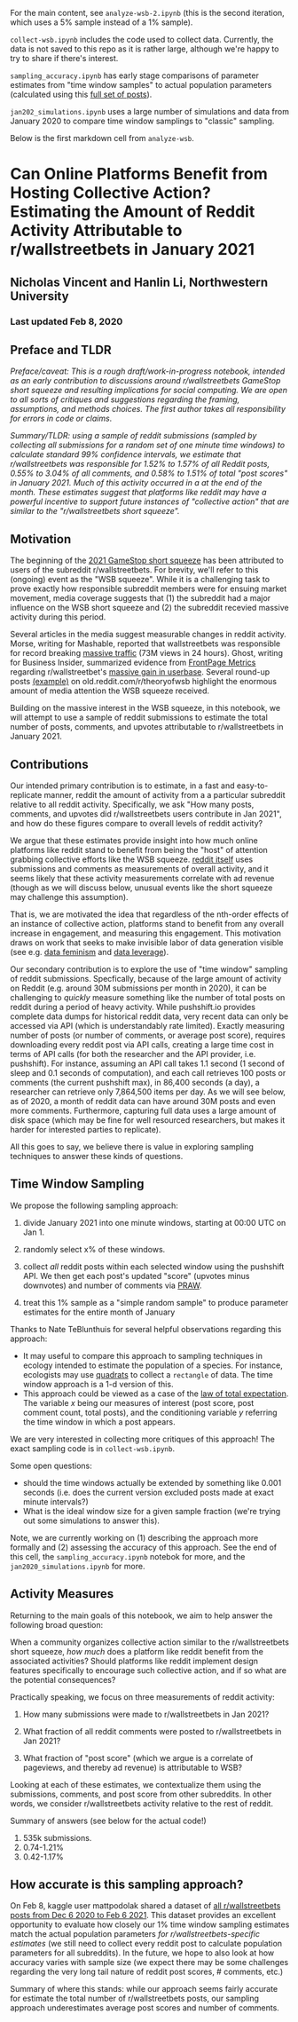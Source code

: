 For the main content, see `analyze-wsb-2.ipynb` (this is the second iteration, which uses a 5% sample instead of a 1% sample).

`collect-wsb.ipynb` includes the code used to collect data. 
Currently, the data is not saved to this repo as it is rather large, although we're happy to try to share if there's interest.

`sampling_accuracy.ipynb` has early stage comparisons of parameter estimates from "time window samples" to actual population parameters
(calculated using this [full set of posts](https://old.reddit.com/r/datasets/comments/lfbddy/all_available_posts_and_comments_from/)).

`jan202_simulations.ipynb` uses a large number of simulations and data from January 2020 to compare
time window samplings to "classic" sampling.

Below is the first markdown cell from `analyze-wsb`.

# Can Online Platforms Benefit from Hosting Collective Action? Estimating the Amount of Reddit Activity Attributable to r/wallstreetbets in January 2021
## Nicholas Vincent and Hanlin Li, Northwestern University
### Last updated Feb 8, 2020

## Preface and TLDR
*Preface/caveat: This is a rough draft/work-in-progress notebook, intended as an early
contribution to discussions around r/wallstreetbets GameStop short squeeze and resulting implications
for social computing. We are open to all sorts of critiques and suggestions
regarding the framing, assumptions, and methods choices. The first author takes
all responsibility for errors in code or claims*.

*Summary/TLDR: using a sample of reddit submissions (sampled by collecting all submissions for a
random set of one minute time windows) to calculate standard 99% confidence intervals,
we estimate that r/wallstreetbets was responsible for
1.52% to 1.57% of all Reddit posts, 0.55% to 3.04% of all comments, and 0.58% to 1.51% of
total "post scores" in January 2021.
Much of this activity occurred in a at the end of the month. 
These estimates suggest that platforms like reddit may have a
powerful incentive to support future instances of "collective action" that are similar to
the "r/wallstreetbets short squeeze".*


## Motivation
The beginning of the [2021 GameStop short squeeze](https://en.wikipedia.org/wiki/GameStop_short_squeeze)
has been attributed to users of the subreddit r/wallstreetbets. 
For brevity, we'll refer to this (ongoing) event as the "WSB squeeze".
While it is a challenging task to prove exactly how responsible subreddit members were for ensuing market movement,
media coverage suggests that (1) the subreddit had a major influence on the WSB short squeeze and
(2) the subreddit recevied massive activity during this period.

Several articles in the media suggest measurable changes in reddit activity. 
Morse, writing for Mashable, reported that wallstreetbets was responsible for
record breaking
[massive traffic](https://mashable.com/article/reddit-wallstreetbets-subreddit-record-traffic-gamestop/)
(73M views in 24 hours).
Ghost, writing for Business Insider, summarized evidence from
[FrontPage Metrics](https://frontpagemetrics.com/) regarding
r/wallstreetbet's
[massive gain in userbase](https://www.businessinsider.com/wallstreetbets-fastest-growing-subreddit-hits-58-million-users-2021-1).
Several round-up posts [(example)](https://old.reddit.com/r/theoryofwsb/comments/l8uom9/press_roundup_through_30_january_2021/)
on old.reddit.com/r/theoryofwsb highlight the enormous amount of media attention the WSB squeeze received.

Building on the massive interest in the WSB squeeze, in this notebook, we will attempt to use a sample of reddit submissions to estimate the total
number of posts, comments, and upvotes attributable to r/wallstreetbets in January 2021.


## Contributions
Our intended primary contribution is to estimate, in a fast and easy-to-replicate manner,
reddit the amount of activity from a a particular subreddit relative to all reddit activity.
Specifically, we ask "How many posts, comments, and upvotes did r/wallstreetbets users contribute in Jan 2021", and
how do these figures compare to overall levels of reddit activity?

We argue that these estimates provide insight into how much online platforms like
reddit stand to benefit from being the "host" of attention grabbing collective efforts like
the WSB squeeze.
[reddit itself](https://redditblog.com/2020/12/08/reddits-2020-year-in-review/) uses submissions and comments
as measurements of overall activity,
and it seems likely that these activity measurements correlate with ad revenue (though
as we will discuss below, unusual events like the short squeeze may challenge this assumption).

That is, we are motivated the idea that regardless of the nth-order effects of
an instance of collective action, platforms stand to benefit from any overall
increase in engagement, and measuring this engagement. This motivation
draws on work
that seeks to make invisible labor of data generation visible
(see e.g. [data feminism](https://data-feminism.mitpress.mit.edu/) and [data leverage](https://arxiv.org/abs/2012.09995)).

Our secondary contribution is to explore the use of "time window" sampling of reddit submissions.
Specfically, because of the large amount of activity on Reddit
(e.g. around 30M submissions per month in 2020),
it can be challenging to *quickly* measure something like
the number of total posts on reddit during a period of heavy activity.
While pushshift.io provides complete data dumps for historical reddit data,
very recent data can only be accessed via API (which is understandably rate limited). 
Exactly measuring number of posts (or number of comments, or average post score),
requires downloading every reddit post via API calls, creating
a large time cost in terms of API calls (for both the researcher and the API provider, i.e. pushshift).
For instance, assuming an API call takes 1.1 second (1 second of sleep and 0.1 seconds of computation),
and each call retrieves 100 posts or comments (the current pushshift max),
in 86,400 seconds (a day), a researcher can retrieve only 7,864,500 items per day.
As we will see below, as of 2020, a month
of reddit data can have around 30M posts and even more comments.
Furthermore, capturing full data uses a large amount of disk space (which may be fine for well resourced researchers, but makes it harder
for interested parties to replicate).

All this goes to say, we believe there is value in exploring sampling techniques to answer these
kinds of questions.


## Time Window Sampling
We propose the following sampling approach:

1) divide January 2021 into one minute windows, starting at 00:00 UTC on Jan 1.

2) randomly select x% of these windows.

3) collect *all* reddit posts within each selected window using the pushshift API. 
We then get each post's updated "score" (upvotes minus downvotes) and number of comments
via [PRAW](https://praw.readthedocs.io/en/latest/).

4) treat this 1% sample as a "simple random sample" to produce parameter estimates for the entire month of January

Thanks to Nate TeBlunthuis for several helpful observations regarding this approach:

* It may useful to compare this approach to sampling techniques in ecology intended to estimate the population of a species.
For instance, ecologists may use [quadrats](https://en.wikipedia.org/wiki/Quadrat) to collect a `rectangle` of data.
The time window approach is a 1-d version of this.
* This approach could be viewed as a case of the [law of total expectation](https://en.wikipedia.org/wiki/Law_of_total_expectation).
The variable $x$ being our measures of interest (post score, post comment count, total posts), and the conditioning variable $y$ referring the time window in
which a post appears.


We are very interested in collecting more critiques of this approach!
The exact sampling code is in `collect-wsb.ipynb`.

Some open questions:
* should the time windows actually be extended by something like 0.001 seconds
(i.e. does the current version excluded posts made at exact minute intervals?)
* What is the ideal window size for a given sample fraction (we're trying out some simulations to answer this).

Note, we are currently working on (1) describing the approach more formally and
(2) assessing the accuracy of this approach. See the end of this cell, the `sampling_accuracy.ipynb` notebok
for more, and the `jan2020_simulations.ipynb` for more.


## Activity Measures

Returning to the main goals of this notebook, we aim to help answer the following broad question:

When a community organizes collective action similar to the r/wallstreetbets short squeeze,
*how much* does a platform like reddit benefit from the associated activities?
Should platforms like reddit implement design features specifically
to encourage such collective action, and if so what are the potential consequences?

Practically speaking, we focus on three measurements of reddit activity:

1) How many submissions were made to r/wallstreetbets in Jan 2021? 

2) What fraction of all reddit comments were posted to r/wallstreetbets in Jan 2021?

3) What fraction of "post score"
(which we argue is a correlate of pageviews, and thereby ad revenue) is attributable to WSB?

Looking at each of these estimates, we contextualize them using the submissions, comments, and post score from
other subreddits. In other words, we consider r/wallstreetbets activity relative to the rest of reddit.

Summary of answers (see below for the actual code!)

1) 535k submissions.
2) 0.74-1.21%
3) 0.42-1.17%

## How accurate is this sampling approach?
On Feb 8, kaggle user mattpodolak shared a dataset of [all r/wallstreetbets posts from Dec 6 2020 to Feb 6 2021](https://old.reddit.com/r/datasets/comments/lfbddy/all_available_posts_and_comments_from/).
This dataset provides an excellent opportunity to evaluate how closely our 1% time window sampling 
estimates match the actual population parameters *for r/wallstreetbets-specific estimates*
(we still need to collect every reddit post to calculate population parameters for all subreddits).
In the future, we hope to also look at how accuracy varies with sample size
(we expect there may be some challenges regarding the very long tail nature of reddit post scores, # comments, etc.)

Summary of where this stands: while our approach seems fairly accurate for estimate the total number of
r/wallstreetbets posts, our sampling approach underestimates average post scores and number of comments.



